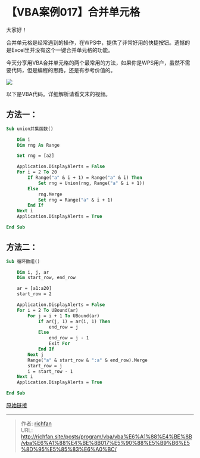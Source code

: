 # 【VBA案例017】合并单元格

大家好！

合并单元格是经常遇到的操作，在WPS中，提供了非常好用的快捷按钮。遗憾的是Excel里并没有这个一键合并单元格的功能。

今天分享用VBA合并单元格的两个最常用的方法，如果你是WPS用户，虽然不需要代码，但是编程的思路，还是有参考价值的。

![](https://img.richfan.site/program/vba/vba案列/【VBA案例017】合并单元格.gif)

以下是VBA代码。详细解析请看文末的视频。

## 方法一：

```vb
Sub union并集函数()

    Dim i
    Dim rng As Range

    Set rng = [a2]

    Application.DisplayAlerts = False
    For i = 2 To 20
        If Range("a" & i + 1) = Range("a" & i) Then
            Set rng = Union(rng, Range("a" & i + 1))
        Else
            rng.Merge
            Set rng = Range("a" & i + 1)
        End If
    Next i
    Application.DisplayAlerts = True

End Sub
```

## 方法二：

```vb
Sub 循环数组()

    Dim i, j, ar
    Dim start_row, end_row

    ar = [a1:a20]
    start_row = 2

    Application.DisplayAlerts = False
    For i = 2 To UBound(ar)
        For j = i + 1 To UBound(ar)
            If ar(j, 1) = ar(i, 1) Then
                end_row = j
            Else
                end_row = j - 1
                Exit For
            End If
        Next j
        Range("a" & start_row & ":a" & end_row).Merge
        start_row = j
        i = start_row - 1
    Next i
    Application.DisplayAlerts = True

End Sub
```

[原始链接](https://mp.weixin.qq.com/s?__biz=MzIyOTc3NzQ2NA==&mid=2247485264&idx=1&sn=6307b2628df616ca9d0e4246b1e32d7a&chksm=e8bcce07dfcb4711cce31a831ada9b655400d1e573b0d8e57c70fcfafbaec6efde3d9bb9a2f8&scene=178&cur_album_id=3115603487041503237#rd)


---

> 作者: [richfan](https://richfan.site/)  
> URL: http://richfan.site/posts/program/vba/vba%E6%A1%88%E4%BE%8B/vba%E6%A1%88%E4%BE%8B017%E5%90%88%E5%B9%B6%E5%8D%95%E5%85%83%E6%A0%BC/  

